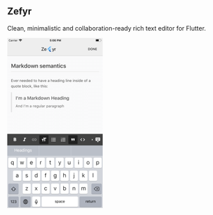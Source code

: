 ## Zefyr

Clean, minimalistic and collaboration-ready rich text editor for Flutter.

![](images/zefyr1.png)